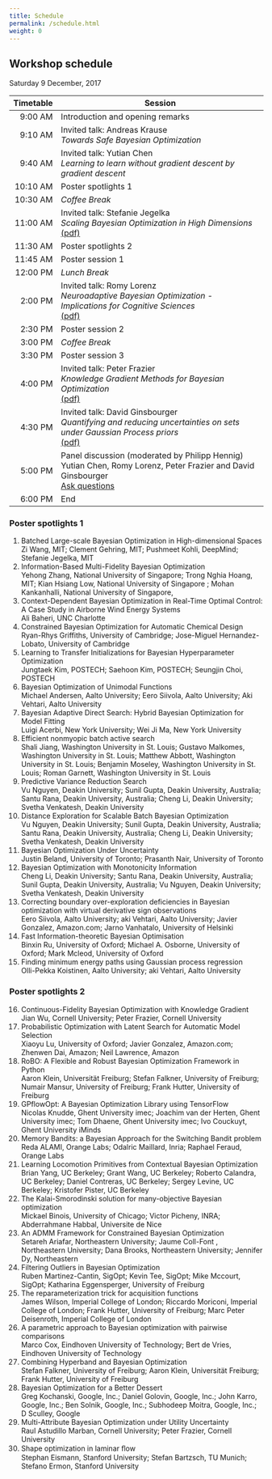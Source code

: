 ```yaml
---
title: Schedule
permalink: /schedule.html
weight: 0
---
```


## Workshop schedule

Saturday 9 December, 2017

| Timetable | Session
| ----------:| ---------------------------------------------------
|  9:00 AM | Introduction and opening remarks
|  9:10 AM | Invited talk: Andreas Krause <br> *Towards Safe Bayesian Optimization*
|  9:40 AM | Invited talk: Yutian Chen <br> *Learning to learn without gradient descent by gradient descent*
| 10:10 AM | Poster spotlights 1
| 10:30 AM | *Coffee Break*
| 11:00 AM | Invited talk: Stefanie Jegelka <br> *Scaling Bayesian Optimization in High Dimensions* <br> [(pdf)](/slides/2017/bayesopt_2017_jegelka.pdf)
| 11:30 AM | Poster spotlights 2
| 11:45 AM | Poster session 1
| 12:00 PM | *Lunch Break*
|  2:00 PM | Invited talk: Romy Lorenz <br> *Neuroadaptive Bayesian Optimization - Implications for Cognitive Sciences* <br> [(pdf)](/slides/2017/Lorenz_NIPS_Workshop_2017.pdf)
|  2:30 PM | Poster session 2
|  3:00 PM | *Coffee Break*
|  3:30 PM | Poster session 3
|  4:00 PM | Invited talk: Peter Frazier <br> *Knowledge Gradient Methods for Bayesian Optimization* <br> [(pdf)](/slides/2017/BayesOptWorkshopFrazier.pdf)
|  4:30 PM | Invited talk: David Ginsbourger <br> *Quantifying and reducing uncertainties on sets under Gaussian Process priors* <br> [(pdf)](/slides/2017/NIPS_BOws_Ginsbourger_09_12_2017.pdf)
|  5:00 PM | Panel discussion (moderated by Philipp Hennig) <br> Yutian Chen, Romy Lorenz, Peter Frazier and David Ginsbourger <br> [Ask questions](questions.html)
|  6:00 PM | End 


### Poster spotlights 1
1. Batched Large-scale Bayesian Optimization in High-dimensional Spaces<br>
   Zi Wang, MIT; Clement Gehring, MIT; Pushmeet Kohli, DeepMind; Stefanie Jegelka, MIT
2. Information-Based Multi-Fidelity Bayesian Optimization<br>
   Yehong Zhang, National University of Singapore; Trong Nghia Hoang, MIT; Kian Hsiang Low, National University of Singapore ; Mohan Kankanhalli, National University of Singapore,
3. Context-Dependent Bayesian Optimization in Real-Time Optimal Control: A Case Study in Airborne Wind Energy Systems<br>
   Ali Baheri, UNC Charlotte
4. Constrained Bayesian Optimization for Automatic Chemical Design<br>
   Ryan-Rhys Griffiths, University of Cambridge; Jose-Miguel Hernandez-Lobato, University of Cambridge
5. Learning to Transfer Initializations for Bayesian Hyperparameter Optimization<br>
   Jungtaek Kim, POSTECH; Saehoon Kim, POSTECH; Seungjin Choi, POSTECH
6. Bayesian Optimization of Unimodal Functions<br>
   Michael Andersen, Aalto University; Eero Siivola, Aalto University; Aki Vehtari, Aalto University
7. Bayesian Adaptive Direct Search: Hybrid Bayesian Optimization for Model Fitting<br>
   Luigi Acerbi, New York University; Wei Ji Ma, New York University
8. Efficient nonmyopic batch active search<br>
   Shali Jiang, Washington University in St. Louis; Gustavo Malkomes, Washington University in St. Louis; Matthew Abbott, Washington University in St. Louis; Benjamin Moseley, Washington University in St. Louis; Roman Garnett, Washington University in St. Louis
9. Predictive Variance Reduction Search<br>
   Vu Nguyen, Deakin University; Sunil Gupta, Deakin University, Australia; Santu Rana, Deakin University, Australia; Cheng Li, Deakin University; Svetha Venkatesh, Deakin University
10. Distance Exploration for Scalable Batch Bayesian Optimization<br>
   Vu Nguyen, Deakin University; Sunil Gupta, Deakin University, Australia; Santu Rana, Deakin University, Australia; Cheng Li, Deakin University; Svetha Venkatesh, Deakin University
11. Bayesian Optimization Under Uncertainty<br>
   Justin Beland, University of Toronto; Prasanth Nair, University of Toronto
12. Bayesian Optimization with Monotonicity Information<br>
   Cheng Li, Deakin University; Santu Rana, Deakin University, Australia; Sunil Gupta, Deakin University, Australia; Vu Nguyen, Deakin University; Svetha Venkatesh, Deakin University
13. Correcting boundary over-exploration deficiencies in Bayesian optimization with virtual derivative sign observations<br>
   Eero Siivola, Aalto University; aki Vehtari, Aalto University; Javier Gonzalez, Amazon.com; Jarno Vanhatalo, University of Helsinki
14. Fast Information-theoretic Bayesian Optimisation<br>
   Binxin Ru, University of Oxford; Michael A.  Osborne, University of Oxford; Mark Mcleod, University of Oxford
15. Finding minimum energy paths using Gaussian process regression<br>
   Olli-Pekka Koistinen, Aalto University; aki Vehtari, Aalto University

### Poster spotlights 2
16. Continuous-Fidelity Bayesian Optimization with Knowledge Gradient<br>
   Jian Wu, Cornell University; Peter Frazier, Cornell University
17. Probabilistic Optimization with Latent Search for Automatic Model Selection<br>
   Xiaoyu Lu, University of Oxford; Javier Gonzalez, Amazon.com; Zhenwen Dai, Amazon; Neil Lawrence, Amazon
18. RoBO: A Flexible and Robust Bayesian Optimization Framework in Python<br>
   Aaron Klein, Universität Freiburg; Stefan Falkner, University of Freiburg; Numair Mansur, University of Freiburg; Frank Hutter, University of Freiburg
19. GPflowOpt: A Bayesian Optimization Library using TensorFlow<br>
   Nicolas Knudde, Ghent University imec; Joachim van der Herten, Ghent University imec; Tom Dhaene, Ghent University imec; Ivo Couckuyt, Ghent University iMinds
20. Memory Bandits: a Bayesian Approach for the Switching Bandit problem<br>
   Reda ALAMI, Orange Labs; Odalric Maillard, Inria; Raphael Feraud, Orange Labs
21. Learning Locomotion Primitives from Contextual Bayesian Optimization<br>
   Brian Yang, UC Berkeley; Grant Wang, UC Berkeley; Roberto Calandra, UC Berkeley; Daniel Contreras, UC Berkeley; Sergey Levine, UC Berkeley; Kristofer Pister, UC Berkeley
22. The Kalai-Smorodinski solution for many-objective Bayesian optimization<br>
Mickael Binois, University of Chicago; Victor Picheny, INRA; Abderrahmane Habbal, Universite de Nice
23. An ADMM Framework for Constrained Bayesian Optimization<br>
Setareh Ariafar, Northeastern University; Jaume Coll-Font , Northeastern University; Dana Brooks, Northeastern University; Jennifer Dy, Northeastern
24. Filtering Outliers in Bayesian Optimization<br>
Ruben Martinez-Cantin, SigOpt; Kevin Tee, SigOpt; Mike Mccourt, SigOpt; Katharina  Eggensperger, University of Freiburg
25. The reparameterization trick for acquisition functions<br>
James Wilson, Imperial College of London; Riccardo Moriconi, Imperial College of London; Frank Hutter, University of Freiburg; Marc Peter Deisenroth, Imperial College of London
26. A parametric approach to Bayesian optimization with pairwise comparisons<br>
Marco Cox, Eindhoven University of Technology; Bert de Vries, Eindhoven University of Technology
27. Combining Hyperband and Bayesian Optimization<br>
Stefan Falkner, University of Freiburg; Aaron Klein, Universität Freiburg; Frank Hutter, University of Freiburg
28. Bayesian Optimization for a Better Dessert<br>
Greg Kochanski, Google, Inc.; Daniel Golovin, Google, Inc.; John Karro, Google, Inc.; Ben Solnik, Google, Inc.; Subhodeep Moitra, Google, Inc.; D Sculley, Google
29. Multi-Attribute Bayesian Optimization under Utility Uncertainty<br>
Raul Astudillo Marban, Cornell University; Peter Frazier, Cornell University
30. Shape optimization in laminar ﬂow<br>
Stephan Eismann, Stanford University; Stefan Bartzsch, TU Munich; Stefano  Ermon, Stanford University

